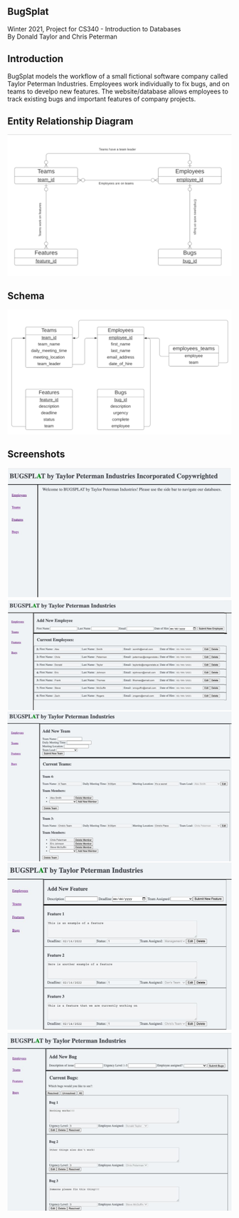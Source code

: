 ## BugSplat
Winter 2021, Project for CS340 - Introduction to Databases\
By Donald Taylor and Chris Peterman

## Introduction
BugSplat models the workflow of a small fictional software company called Taylor Peterman Industries. Employees work individually to fix bugs, and on teams to develpo new features. The website/database allows employees to track existing bugs and important features of company projects. 

## Entity Relationship Diagram
![](Images/ER-Diagram.png?raw=true)

## Schema
![](Images/Schema.png?raw=true)

## Screenshots
![](Images/Homepage-Screenshot.png?raw=true)
![](Images/Employees-Screenshot.png?raw=true)
![](Images/Teams-Screenshot.png?raw=true)
![](Images/Features-Screenshot.png?raw=true)
![](Images/Bugs-Screenshot.png?raw=true)



